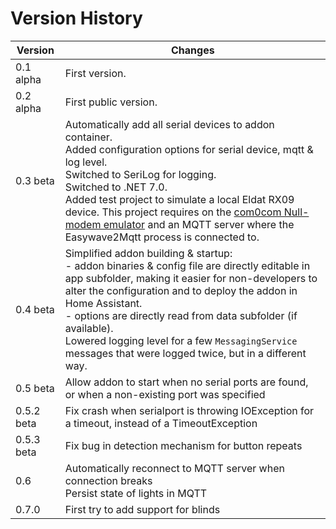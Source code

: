 # Version History

|Version|Changes|
|-------|-------|
| 0.1 alpha | First version.|
| 0.2 alpha | First public version.|
| 0.3 beta | Automatically add all serial devices to addon container.<br/>Added configuration options for serial device, mqtt & log level.<br/>Switched to SeriLog for logging.<br/>Switched to .NET 7.0.<br/>Added test project to simulate a local Eldat RX09 device. This project requires on the [com0com Null-modem emulator](https://files.akeo.ie/blog/com0com.7z) and an MQTT server where the Easywave2Mqtt process is connected to.|
| 0.4 beta | Simplified addon building & startup: <br/>- addon binaries & config file are directly editable in app subfolder, making it easier for non-developers to alter the configuration and to deploy the addon in Home Assistant.<br/>- options are directly read from data subfolder (if available).<br/>Lowered logging level for a few `MessagingService` messages that were logged twice, but in a different way. |
| 0.5 beta | Allow addon to start when no serial ports are found, or when a non-existing port was specified |
| 0.5.2 beta | Fix crash when serialport is throwing IOException for a timeout, instead of a TimeoutException |
| 0.5.3 beta | Fix bug in detection mechanism for button repeats |
| 0.6 | Automatically reconnect to MQTT server when connection breaks<br/>Persist state of lights in MQTT|
| 0.7.0 | First try to add support for blinds |
